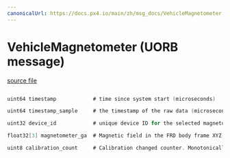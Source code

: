 ```yaml
---
canonicalUrl: https://docs.px4.io/main/zh/msg_docs/VehicleMagnetometer
---
```


# VehicleMagnetometer (UORB message)



[source file](https://github.com/PX4/PX4-Autopilot/blob/release/1.14/msg/VehicleMagnetometer.msg)

```c

uint64 timestamp            # time since system start (microseconds)

uint64 timestamp_sample     # the timestamp of the raw data (microseconds)

uint32 device_id            # unique device ID for the selected magnetometer

float32[3] magnetometer_ga  # Magnetic field in the FRD body frame XYZ-axis in Gauss

uint8 calibration_count     # Calibration changed counter. Monotonically increases whenever calibration changes.

```
